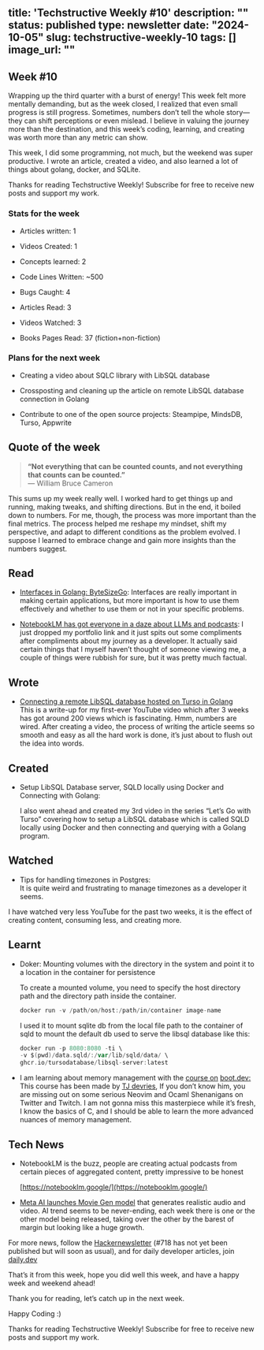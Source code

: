 title: 'Techstructive Weekly #10'
description: ""
status: published
type: newsletter
date: "2024-10-05"
slug: techstructive-weekly-10
tags: []
image_url: ""
---

## Week #10

Wrapping up the third quarter with a burst of energy! This week felt more mentally demanding, but as the week closed, I realized that even small progress is still progress. Sometimes, numbers don’t tell the whole story—they can shift perceptions or even mislead. I believe in valuing the journey more than the destination, and this week’s coding, learning, and creating was worth more than any metric can show.

This week, I did some programming, not much, but the weekend was super productive. I wrote an article, created a video, and also learned a lot of things about golang, docker, and SQLite.

Thanks for reading Techstructive Weekly! Subscribe for free to receive new posts and support my work.

### Stats for the week

* Articles written: 1
    
* Videos Created: 1
    
* Concepts learned: 2
    
* Code Lines Written: ~500
    
* Bugs Caught: 4
    
* Articles Read: 3
    
* Videos Watched: 3
    
* Books Pages Read: 37 (fiction+non-fiction)
    

### Plans for the next week

* Creating a video about SQLC library with LibSQL database
    
* Crossposting and cleaning up the article on remote LibSQL database connection in Golang
    
* Contribute to one of the open source projects: Steampipe, MindsDB, Turso, Appwrite
    

## Quote of the week

> **“Not everything that can be counted counts, and not everything that counts can be counted.”**  
> — William Bruce Cameron

This sums up my week really well. I worked hard to get things up and running, making tweaks, and shifting directions. But in the end, it boiled down to numbers. For me, though, the process was more important than the final metrics. The process helped me reshape my mindset, shift my perspective, and adapt to different conditions as the problem evolved. I suppose I learned to embrace change and gain more insights than the numbers suggest.

## Read

* [Interfaces in Golang: ByteSizeGo](https://www.bytesizego.com/blog/golang-interfaces): Interfaces are really important in making certain applications, but more important is how to use them effectively and whether to use them or not in your specific problems.
    
* [NotebookLM has got everyone in a daze about LLMs and podcasts](https://simonwillison.net/2024/Sep/29/notebooklm-audio-overview/): I just dropped my portfolio link and it just spits out some compliments after compliments about my journey as a developer. It actually said certain things that I myself haven’t thought of someone viewing me, a couple of things were rubbish for sure, but it was pretty much factual.
    

## Wrote

* [Connecting a remote LibSQL database hosted on Turso in Golang](https://www.meetgor.com/turso-libsql-db-golang/)  
    This is a write-up for my first-ever YouTube video which after 3 weeks has got around 200 views which is fascinating. Hmm, numbers are wired. After creating a video, the process of writing the article seems so smooth and easy as all the hard work is done, it’s just about to flush out the idea into words.
    

## Created

* Setup LibSQL Database server, SQLD locally using Docker and Connecting with Golang:
    
    I also went ahead and created my 3rd video in the series “Let’s Go with Turso” covering how to setup a LibSQL database which is called SQLD locally using Docker and then connecting and querying with a Golang program.
    

## Watched

* Tips for handling timezones in Postgres:  
    It is quite weird and frustrating to manage timezones as a developer it seems.
    

I have watched very less YouTube for the past two weeks, it is the effect of creating content, consuming less, and creating more.

## Learnt

* Doker: Mounting volumes with the directory in the system and point it to a location in the container for persistence
    
    To create a mounted volume, you need to specify the host directory path and the directory path inside the container.
    
    ```go
    docker run -v /path/on/host:/path/in/container image-name
    ```
    
    I used it to mount sqlite db from the local file path to the container of sqld to mount the default db used to serve the libsql database like this:
    
    ```go
    docker run -p 8080:8080 -ti \
    -v $(pwd)/data.sqld/:/var/lib/sqld/data/ \
    ghcr.io/tursodatabase/libsql-server:latest
    ```
    
* I am learning about memory management with the [course on](https://www.boot.dev/courses/learn-memory-management) [boot.dev](http://boot.dev)[:](https://www.boot.dev/courses/learn-memory-management) This course has been made by [TJ devries](https://www.boot.dev/teachers/tj-devries), If you don’t know him, you are missing out on some serious Neovim and Ocaml Shenanigans on Twitter and Twitch. I am not gonna miss this masterpiece while it’s fresh, I know the basics of C, and I should be able to learn the more advanced nuances of memory management.
    

## Tech News

* NotebookLM is the buzz, people are creating actual podcasts from certain pieces of aggregated content, pretty impressive to be honest
    
    [https://notebooklm.google/](https://notebooklm.google/)
    
* [Meta AI launches Movie Gen model](https://ai.meta.com/blog/movie-gen-media-foundation-models-generative-ai-video/) that generates realistic audio and video. AI trend seems to be never-ending, each week there is one or the other model being released, taking over the other by the barest of margin but looking like a huge growth.
    

For more news, follow the [Hackernewsletter](https://buttondown.com/hacker-newsletter/archive/hacker-newsletter-718) (#718 has not yet been published but will soon as usual), and for daily developer articles, join [daily.dev](http://daily.dev)

That’s it from this week, hope you did well this week, and have a happy week and weekend ahead!

Thank you for reading, let’s catch up in the next week.

Happy Coding :)

Thanks for reading Techstructive Weekly! Subscribe for free to receive new posts and support my work.
